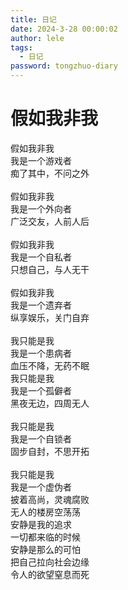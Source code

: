```yaml
---
title: 日记
date: 2024-3-28 00:00:02
author: lele
tags:
  - 日记
password: tongzhuo-diary
---
```

# 假如我非我
​假如我非我<br>
​我是一个游戏者<br>
​痴了其中，不问之外<br><br>
​假如我非我<br>
​我是一个外向者<br>
​广泛交友，人前人后<br><br>
​假如我非我<br>
​我是一个自私者<br>
​只想自己，与人无干<br><br>
​假如我非我<br>
​我是一个遗弃者<br>
​纵享娱乐，关门自弃<br><br>
​我只能是我<br>
​我是一个患病者<br>
​血压不降，无药不眠<br>
​我只能是我<br>
​我是一个孤僻者<br>
​黑夜无边，四周无人<br><br>
​我只能是我<br>
​我是一个自锁者<br>
​固步自封，不思开拓<br><br>
​我只能是我<br>
​我是一个虚伪者<br>
​披着高尚，灵魂腐败<br>
​无人的楼房空荡荡<br>
​安静是我的追求<br>
​一切都来临的时候<br>
​安静是那么的可怕<br>
​把自己拉向社会边缘<br>
​令人的欲望窒息而死<br>